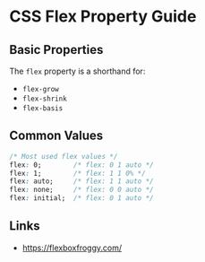 # CSS Flex Property Guide

## Basic Properties

The `flex` property is a shorthand for:
- `flex-grow`
- `flex-shrink` 
- `flex-basis`

## Common Values

```css
/* Most used flex values */
flex: 0;        /* flex: 0 1 auto */
flex: 1;        /* flex: 1 1 0% */
flex: auto;     /* flex: 1 1 auto */
flex: none;     /* flex: 0 0 auto */
flex: initial;  /* flex: 0 1 auto */
```

## Links
- https://flexboxfroggy.com/
